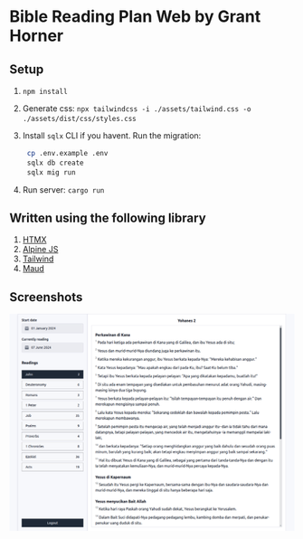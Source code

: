 # Bible Reading Plan Web by Grant Horner

## Setup

1. `npm install`
1. Generate css:
   `npx tailwindcss -i ./assets/tailwind.css -o ./assets/dist/css/styles.css`
1. Install `sqlx` CLI if you havent. Run the migration:

   ```bash
    cp .env.example .env
    sqlx db create
    sqlx mig run
   ```

1. Run server:
   `cargo run`

## Written using the following library

1. [HTMX](https://htmx.org/)
1. [Alpine JS](https://alpinejs.dev/)
1. [Tailwind](https://tailwindcss.com/)
1. [Maud](https://maud.lambda.xyz/)

## Screenshots

![index](./docs/index.png)
